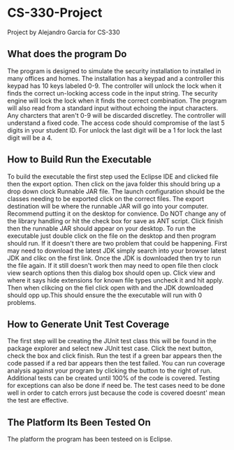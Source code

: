 # CS-330-Project
Project by Alejandro Garcia for CS-330
## What does the program Do
The program is designed to simulate the security installation to installed in many offices and homes. The installation has a keypad and a controller this keypad has 10 keys labeled 0-9. The controller will unlock the lock when it finds the correct un-locking access code in the input string. The security engine will lock the lock when it finds the correct combination. The program will also read from a standard input without echoing the input characters. Any charcters that aren't 0-9 will be discarded discretley. The controller will understand a fixed code. The access code should compromise of the last 5 digits in your student ID. For unlock the last digit will be a 1 for lock the last digit will be a 4.
## How to Build Run the Executable
To build the executable the first step used the Eclipse IDE and clicked file then the export option. Then click on the java folder this should bring up a drop down clock Runnable JAR file. The launch configuration should be the classes needing to be exported click on the correct files. The export destination will be where the runnable JAR will go into your computer. Recommend putting it on the desktop for convience. Do NOT change any of the library handling or hit the check box for save as ANT script. Click finish then the runnable JAR should appear on your desktop. To run the executable just double click on the file on the desktop and then program should run. If it doesn't there are two problem that could be happening. First may need to download the latest JDK simply search into your browser latest JDK and clikc on the first link. Once the JDK is downloaded then try to run the file again. If it still doesn't work then may need to open file then clock view search options then this dialog box should open up. Click view and where it says hide extensions for known file types uncheck it and hit apply. Then when clikcing on the fiel click open with and the JDK downloaded should opp up.This should ensure the the executable will run with 0 problems.
## How to Generate Unit Test Coverage
The first step will be creating the JUnit test class this will be found in the package explorer and select new JUnit test case. Click the next button, check the box and click finish. Run the test if a green bar appears then the code passed if a red bar appears then the test failed. You can run coverage analysis against your program by clicking the button to the right of run. Additional tests can be created until 100% of the code is covered. Testing for exceptions can also be done if need be. The test cases need to be done well in order to catch errors just because the code is covered doesnt' mean the test are effective. 
## The Platform Its Been Tested On
The platform the program has been testeed on is Eclipse. 
